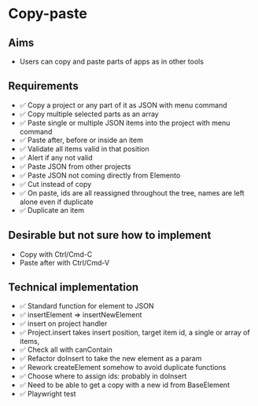 Copy-paste
==========

Aims
----

- Users can copy and paste parts of apps as in other tools

Requirements
------------

- ✅ Copy a project or any part of it as JSON with menu command
- ✅ Copy multiple selected parts as an array
- ✅ Paste single or multiple JSON items into the project with menu command
- ✅ Paste after, before or inside an item
- ✅ Validate all items valid in that position
- ✅ Alert if any not valid
- ✅ Paste JSON from other projects
- ✅ Paste JSON not coming directly from Elemento
- ✅ Cut instead of copy
- ✅ On paste, ids are all reassigned throughout the tree, names are left alone even if duplicate
- ✅ Duplicate an item

Desirable but not sure how to implement
---------------------------------------
- Copy with Ctrl/Cmd-C
- Paste after with Ctrl/Cmd-V

Technical implementation
------------------------

- ✅ Standard function for element to JSON
- ✅ insertElement => insertNewElement
- ✅ insert on project handler
- ✅ Project.insert takes insert position, target item id, a single or array of items, 
- ✅ Check all with canContain
- ✅ Refactor doInsert to take the new element as a param
- ✅ Rework createElement somehow to avoid duplicate functions
- ✅ Choose where to assign ids:  probably in doInsert
- ✅ Need to be able to get a copy with a new id from BaseElement
- ✅ Playwright test